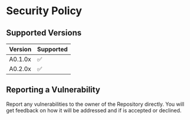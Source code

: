 # Security Policy

## Supported Versions

| Version | Supported          |
| ------- | ------------------ |
| A0.1.0x | :white_check_mark: |
| A0.2.0x | :white_check_mark: |

## Reporting a Vulnerability

Report any vulnerabilities to the owner of the Repository directly.
You will get feedback on how it will be addressed and if is accepted or
declined.
